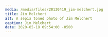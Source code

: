 ```yaml
---
media: /media/files/20130419_jim-melchert.jpg
title: Jim Melchert
alt: A sepia toned photo of Jim Melchert
caption: Jim Melchert
date: 2020-05-18 09:54:00 -0500
---
```

